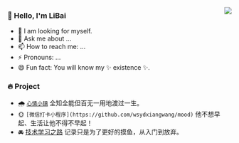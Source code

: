 <p>
  <a 
    href="https://github-readme-stats.vercel.app/api?username=wsydxiangwang&show_icons=true&count_private=true&hide_border=true&cache_seconds=1900" 
    target="_blank"
    rel="noopener noreferrer"
  >
    <img 
      align="right" 
      src="https://github-readme-stats.vercel.app/api?username=wsydxiangwang&show_icons=true&count_private=true&hide_border=true&cache_seconds=1900"
    >
  </a>
</p>

### 👋 Hello, I'm LiBai 

- 🍰 I am looking for myself.
- 💬 Ask me about ...
- 📫 How to reach me: ...
- ⚡ Pronouns: ...
- 😄 Fun fact: You will know my ✨ existence ✨.

### 🔥 Project

- 🌧 [`心情小镇`](https://github.com/wsydxiangwang/mood) 全知全能但百无一用地渡过一生。
- 🌞 `[微信打卡小程序](https://github.com/wsydxiangwang/mood)` 他不想早起、生活让他不得不早起！
- 🚘 [技术学习之路](https://github.com/wsydxiangwang/note) 记录只是为了更好的摸鱼，从入门到放弃。



